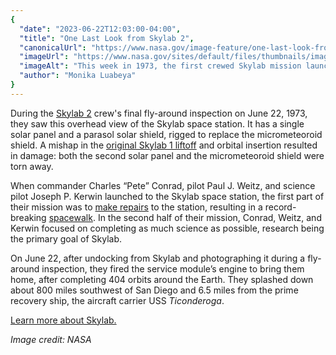 ```yaml
---
{
  "date": "2023-06-22T12:03:00-04:00",
  "title": "One Last Look from Skylab 2",
  "canonicalUrl": "https://www.nasa.gov/image-feature/one-last-look-from-skylab-2",
  "imageUrl": "https://www.nasa.gov/sites/default/files/thumbnails/image/sl2-07-651_orig_1_0.jpg",
  "imageAlt": "This week in 1973, the first crewed Skylab mission launched aboard a Saturn IB from NASA’s Kennedy Space Center. ",
  "author": "Monika Luabeya"
}
---
```


During the [Skylab 2](https://www.nasa.gov/feature/skylab-2-mission-accomplished) crew's final fly-around inspection on June 22, 1973, they saw this overhead view of the Skylab space station. It has a single solar panel and a parasol solar shield, rigged to replace the micrometeoroid shield. A mishap in the [original Skylab 1 liftoff](https://www.nasa.gov/feature/50-years-ago-the-launch-of-skylab-americas-first-space-station) and orbital insertion resulted in damage: both the second solar panel and the micrometeoroid shield were torn away.

When commander Charles “Pete” Conrad, pilot Paul J. Weitz, and science pilot Joseph P. Kerwin launched to the Skylab space station, the first part of their mission was to [make repairs](https://www.nasa.gov/feature/skylab-2-we-can-fix-anything) to the station, resulting in a record-breaking [spacewalk](https://www.nasa.gov/feature/skylab-2-first-repair-spacewalk). In the second half of their mission, Conrad, Weitz, and Kerwin focused on completing as much science as possible, research being the primary goal of Skylab.

On June 22, after undocking from Skylab and photographing it during a fly-around inspection, they fired the service module’s engine to bring them home, after completing 404 orbits around the Earth. They splashed down about 800 miles southwest of San Diego and 6.5 miles from the prime recovery ship, the aircraft carrier USS _Ticonderoga_.

[Learn more about Skylab.](https://www.nasa.gov/mission_pages/skylab)

_Image credit: NASA_
